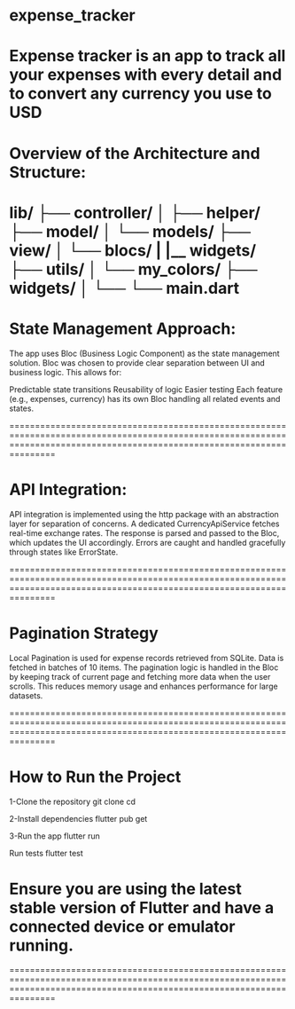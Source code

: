 # expense_tracker
Expense tracker is an app to track all your expenses with every detail and to convert any currency you use to USD
===========================================================================================================================================================================
# Overview of the Architecture and Structure:
lib/
├── controller/
│   ├── helper/
├── model/
│   └── models/
├── view/
│   └── blocs/
|   |__ widgets/
├── utils/
│   └── my_colors/
├── widgets/
│   └──
└── main.dart
===========================================================================================================================================================================
# State Management Approach:
The app uses Bloc (Business Logic Component) as the state management solution. Bloc was chosen to provide clear separation between UI and business logic. This allows for:

Predictable state transitions
Reusability of logic
Easier testing
Each feature (e.g., expenses, currency) has its own Bloc handling all related events and states.

===========================================================================================================================================================================
# API Integration:
API integration is implemented using the http package with an abstraction layer for separation of concerns.
A dedicated CurrencyApiService fetches real-time exchange rates.
The response is parsed and passed to the Bloc, which updates the UI accordingly.
Errors are caught and handled gracefully through states like ErrorState.

===========================================================================================================================================================================
# Pagination Strategy
Local Pagination is used for expense records retrieved from SQLite.
Data is fetched in batches of 10 items.
The pagination logic is handled in the Bloc by keeping track of current page and fetching more data when the user scrolls.
This reduces memory usage and enhances performance for large datasets.

===========================================================================================================================================================================
# How to Run the Project
1-Clone the repository
git clone <repo-url>
cd <project-folder>

2-Install dependencies
flutter pub get

3-Run the app
flutter run

Run tests
flutter test

# Ensure you are using the latest stable version of Flutter and have a connected device or emulator running.
===========================================================================================================================================================================






